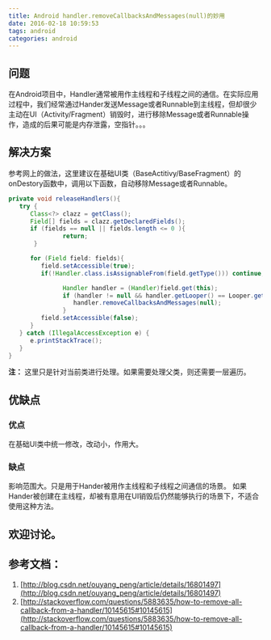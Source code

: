 ```yaml
---
title: Android handler.removeCallbacksAndMessages(null)的妙用
date: 2016-02-18 10:59:53
tags: android
categories: android
---
```

## 问题

在Android项目中，Handler通常被用作主线程和子线程之间的通信。在实际应用过程中，我们经常通过Hander发送Message或者Runnable到主线程，但却很少主动在UI（Activity/Fragment）销毁时，进行移除Message或者Runnable操作，造成的后果可能是内存泄露，空指针。。。

## 解决方案
参考网上的做法，这里建议在基础UI类（BaseActitivy/BaseFragment）的onDestory函数中，调用以下函数，自动移除Message或者Runnable。

```java
private void releaseHandlers(){
   try {
      Class<?> clazz = getClass();
      Field[] fields = clazz.getDeclaredFields();
      if (fields == null || fields.length <= 0 ){
               return;
       }

      for (Field field: fields){
         field.setAccessible(true);
         if(!Handler.class.isAssignableFrom(field.getType())) continue;

               Handler handler = (Handler)field.get(this);
               if (handler != null && handler.getLooper() == Looper.getMainLooper()){
                  handler.removeCallbacksAndMessages(null);
               }
         field.setAccessible(false);
      }
   } catch (IllegalAccessException e) {
      e.printStackTrace();
   }
}
```

**注：** 这里只是针对当前类进行处理。如果需要处理父类，则还需要一层遍历。

## 优缺点

### 优点
在基础UI类中统一修改，改动小，作用大。

### 缺点

影响范围大。只是用于Hander被用作主线程和子线程之间通信的场景。
如果Hander被创建在主线程，却被有意用在UI销毁后仍然能够执行的场景下，不适合使用这种方法。

## 欢迎讨论。

## 参考文档：
1. [http://blog.csdn.net/ouyang_peng/article/details/16801497](http://blog.csdn.net/ouyang_peng/article/details/16801497)   
1. [http://stackoverflow.com/questions/5883635/how-to-remove-all-callback-from-a-handler/10145615#10145615](http://stackoverflow.com/questions/5883635/how-to-remove-all-callback-from-a-handler/10145615#10145615)
